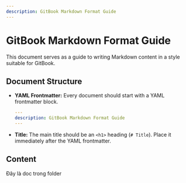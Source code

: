 ```yaml
---
description: GitBook Markdown Format Guide
---
```


# GitBook Markdown Format Guide

This document serves as a guide to writing Markdown content in a style suitable for GitBook.

## Document Structure

*   **YAML Frontmatter:** Every document should start with a YAML frontmatter block.

    ```yaml
    ---
    description: GitBook Markdown Format Guide
    ---
    ```

*   **Title:** The main title should be an `<h1>` heading (`# Title`). Place it immediately after the YAML frontmatter.

## Content

Đây là doc trong folder
